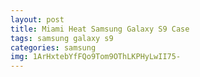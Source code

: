 ```yaml
---
layout: post
title: Miami Heat Samsung Galaxy S9 Case
tags: samsung galaxy s9
categories: samsung
img: 1ArHxtebYfFQo9Tom9OThLKPHyLwII75-
---
```

